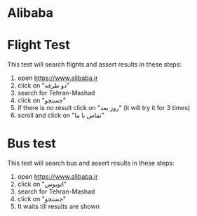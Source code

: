 # Alibaba

# Flight Test
This test will search flights and assert results in these steps:
1. open  https://www.alibaba.ir
2. click on "دو طرفه"
3. search for Tehran-Mashad 
4. click on "جستجو"
5. if there is no result click on "روز بعد" (it will try it for 3 times)
6. scroll and click on "تماس با ما"

# Bus test
This test will search bus and assert results in these steps:
1. open  https://www.alibaba.ir
2. click on "اتوبوس"
3. search for Tehran-Mashad 
4. click on "جستجو"
5. It waits till results are shown
